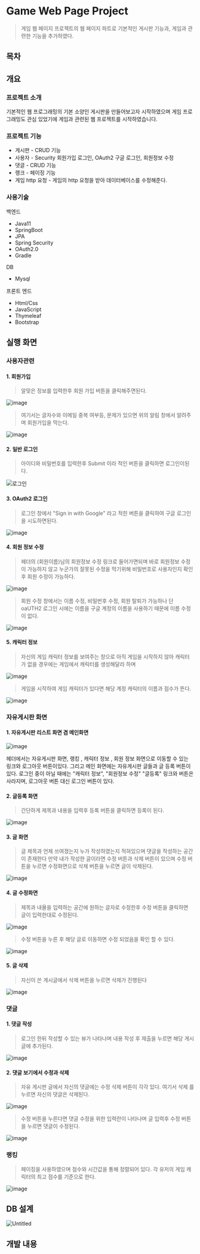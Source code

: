 # Game Web Page Project
> 게임 웹 페이지 프로젝트의 웹 페이지 파트로
> 기본적인 게시판 기능과, 게임과 관련한 기능을 추가하였다.
## 목차


## 개요


### 프로젝트 소개
기본적인 웹 프로그래밍의 기본 소양인 게시판을 만들어보고자 시작하였으며 
게임 프로그래밍도 관심 있었기에 게임과 관련된 웹 프로젝트를 시작하였습니다.

### 프로젝트 기능
- 게시판 - CRUD 기능
- 사용자 - Security 회원가입 로그인, OAuth2 구글 로그인, 회원정보 수정
- 댓글 - CRUD 기능
- 랭크 - 페이징 기능
- 게임 http 요청 - 게임의 http 요청을 받아 데이터베이스를 수정해준다.

### 사용기술
백엔드
- Java11
- SpringBoot
- JPA
- Spring Security
- OAuth2.0
- Gradle


DB
- Mysql


프론트 엔드
- Html/Css
- JavaScript
- Thymeleaf
- Bootstrap

## 실행 화면

### 사용자관련
#### 1. 회원가입
> 알맞은 정보를 입력한후 회원 가입 버튼을 클릭해주면된다.


![image](https://github.com/fpsgo7/GameWebPageProject/assets/101778043/d138d136-d35e-485e-9010-5da3e2913db1)
> 여기서는 글자수와 이메일 중복 여부등, 문제가 있으면 위의 알림 창에서 알려주며 회원가입을 막는다.


![image](https://github.com/fpsgo7/GameWebPageProject/assets/101778043/51014da5-bff7-4240-9501-3ccdc0a2af12)

#### 2. 일반 로그인
> 아이디와 비밀번호를 입력한후 Submit 이라 적인 버튼을 클릭하면 로그인이된다.


![로그인](https://github.com/fpsgo7/GameWebPageProject/assets/101778043/d063091d-30f1-455a-88a2-013b56e67c77)


#### 3. OAuth2 로그인
> 로그인 창에서 "Sign in with Google" 라고 적힌 버튼을 클릭하여 구글 로그인을 시도하면된다.

![image](https://github.com/fpsgo7/GameWebPageProject/assets/101778043/c969d7c4-9727-465b-8b22-238478282021)
   

#### 4. 회원 정보 수정
> 헤더의 (회원이름)님의 회원정보 수정 링크로 들어가면되며
> 바로 회원정보 수정이 가능하지 않고 누군가의 잘못된 수정을 막기위해 비밀번호로
> 사용자인지 확인후 회원 수정이 가능하다.


![image](https://github.com/fpsgo7/GameWebPageProject/assets/101778043/3fec3890-5a81-4a26-b60c-048d305a4c7f)


>회원 수정 창에서는 이름 수정, 비밀번후 수정, 회원 탈퇴가 가능하나 단 oaUTH2 로그인 시에는
>이름을 구글 계정의 이름을 사용하기 때문에 이름 수정이 없다.


![image](https://github.com/fpsgo7/GameWebPageProject/assets/101778043/9b3760ae-aa61-45f1-a8e9-82360ac2d28e)



#### 5. 캐릭터 정보
> 자신의 게임 캐릭터 정보를 보여주는 창으로 아직 게임을 시작하지 않아
> 캐릭터가 없을 경우에는 게임에서 캐릭터를 생성해달라 하며


![image](https://github.com/fpsgo7/GameWebPageProject/assets/101778043/200fe275-5baf-4212-9c58-607a47b91d30)


> 게임을 시작하여 게임 캐릭터가 있다면 해당 계정 캐릭터의 이름과 점수가 뜬다.


![image](https://github.com/fpsgo7/GameWebPageProject/assets/101778043/ad02b7bb-8abc-460b-8d3e-8f6040ad96fd)

### 자유게시판 화면
#### 1. 자유게시판 리스트 화면 겸 메인화면
![image](https://github.com/fpsgo7/GameWebPageProject/assets/101778043/6dcc0b9b-fd70-495e-a3ff-0e9dbc613762)


헤더에서는 자유게시판 화면, 랭킹 , 캐릭터 정보 , 회원 정보 화면으로 이동할 수 있는 링크와 로그아웃 버튼이있다.
그리고 메인 화면에는 자유게시판 글들과 글 등록 버튼이 있다.
로그인 중이 아닐 때에는 "캐릭터 정보", "회원정보 수정" "글등록" 링크와 버튼은 사라지며, 로그아웃 버튼 대신 로그인 버튼이 있다.


#### 2. 글등록 화면
> 간단하게 제목과 내용을 입력후 등록 버튼을 클릭하면 등록이 된다.


![image](https://github.com/fpsgo7/GameWebPageProject/assets/101778043/f9c32b0e-7470-4dc2-bc41-095b1fce6829)


#### 3. 글 화면
> 글 제목과 언제 쓰여졌는지 누가 작성하였는지 적혀있으며 댓글을 작성하는 공간이 존재한다
> 만약 내가 작성한 글이라면 수정 버튼과 삭제 버튼이 있으며 수정 버튼을 누르면
> 수정화면으로 삭제 버튼을 누르면 글이 삭제된다.


![image](https://github.com/fpsgo7/GameWebPageProject/assets/101778043/64e713d2-81f9-40a4-a074-d398702a0541)


#### 4. 글 수정화면
> 제목과 내욜을 입력하는 공간에 원하는 글자로 수정한후 수정 버튼을 클릭하면 글이 입력한대로 수정된다.


![image](https://github.com/fpsgo7/GameWebPageProject/assets/101778043/5a5a4b64-081f-40c7-8cb2-a5cbc78d4b9c)
> 수정 버튼을 누른 후 해당 글로 이동하면 수정 되었음을 확인 할 수 있다.


![image](https://github.com/fpsgo7/GameWebPageProject/assets/101778043/c19dede1-75b2-4f69-8b6b-fce5d1a14144)


#### 5. 글 삭제
> 자신이 쓴 게시글에서 삭제 버튼을 누르면 삭제가 진행된다


![image](https://github.com/fpsgo7/GameWebPageProject/assets/101778043/b561ec56-786d-499c-99bb-276e800abb8d)

### 댓글 
#### 1. 댓글 작성
> 로그인 한뒤 작성할 수 있는 뷰가 나타나며 내용 작성 후 제출을 누르면 해당 게시글에 추가된다.


![image](https://github.com/fpsgo7/GameWebPageProject/assets/101778043/e974b49f-ad57-4bca-a727-3621a4f75d24)


#### 2. 댓글 보기에서 수정과 삭제
> 자유 게시판 글에서 자신의 댓글에는 수정 삭제 버튼이 각각 있다.
여기서 삭제 를 누르면 자신의 댓글은 삭제된다.


![image](https://github.com/fpsgo7/GameWebPageProject/assets/101778043/1ea7b9ca-9b69-476e-b9b6-29c678d0017b)
> 수정 버튼을 누른다면 댓글 수정을 위한 입력란이 나타나며 글 입력후 수정 버튼을 누르면
> 댓글이 수정된다.


![image](https://github.com/fpsgo7/GameWebPageProject/assets/101778043/62693e95-6701-4f0b-8185-7c26a476c503)


### 랭킹
> 페이징을 사용하였으며 점수와 시간값을 통해 정렬되어 있다.
> 각 유저의 게임 캐릭터의 최고 점수를 기준으로 한다.


![image](https://github.com/fpsgo7/GameWebPageProject/assets/101778043/0254a0af-7e9a-463f-8eb2-efb792814de9)



## DB 설계
![Untitled](https://github.com/fpsgo7/GameWebPageProject/assets/101778043/8710f193-f367-463c-b2de-547c319fd60b)

## 개발 내용


